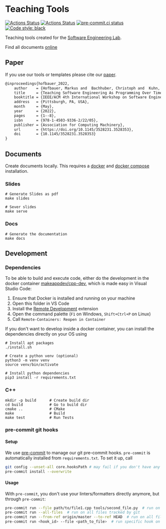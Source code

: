 # Teaching Tools

[![Actions Status](https://github.com/hofbi/teaching-tools/workflows/CI/badge.svg)](https://github.com/hofbi/teaching-tools)
[![Actions Status](https://github.com/hofbi/teaching-tools/workflows/CodeQL/badge.svg)](https://github.com/hofbi/teaching-tools)
[![pre-commit.ci status](https://results.pre-commit.ci/badge/github/hofbi/teaching-tools/master.svg)](https://results.pre-commit.ci/latest/github/hofbi/teaching-tools/master)
[![Code style: black](https://img.shields.io/badge/code%20style-black-000000.svg)](https://github.com/psf/black)

Teaching tools created for the [Software Engineering Lab](https://www.ei.tum.de/en/lmt/teaching/software-engineering-laboratory/).

Find all documents [online](https://hofbi.github.io/teaching-tools/)

## Paper

If you use our tools or templates please cite our [paper](https://www.researchgate.net/publication/359502253_Teaching_Software_Engineering_As_Programming_Over_Time).

```tex
@inproceedings{hofbauer_2022,
    author    = {Hofbauer, Markus and  Bachhuber, Christoph and  Kuhn, Christopher and  Steinbach, Eckehard},
    title     = {Teaching Software Engineering As Programming Over Time},
    booktitle = {IEEE/ACM 4th International Workshop on Software Engineering Education for the Next Generation},
    address   = {Pittsburgh, PA, USA},
    month     = {May},
    year      = {2022},
    pages     = {1--8},
    isbn      = {978-1-4503-9336-2/22/05},
    publisher = {Association for Computing Machinery},
    url       = {https://doi.org/10.1145/3528231.3528353},
    doi       = {10.1145/3528231.3528353}
}
```

## Documents

Create documents locally. This requires a [docker](https://docs.docker.com/get-docker/) and [docker compose](https://docs.docker.com/compose/install/) installation.

### Slides

```shell
# Generate Slides as pdf
make slides

# Sever slides
make serve
```

### Docs

```shell
# Generate the documentation
make docs
```

## Development

### Dependencies

To be able to build and execute code, either do the development in the docker container [makeappdev/cpp-dev](https://hub.docker.com/r/makeappdev/cpp-dev), which is made easy in Visual Studio Code:

1. Ensure that Docker is installed and running on your machine
1. Open this folder in VS Code
1. Install the [Remote Development](https://marketplace.visualstudio.com/items?itemName=ms-vscode-remote.vscode-remote-extensionpack) extension
1. Open the command palette (`F1` on Windows, `Shift+Ctrl+P` on Linux)
1. Call `Remote-Containers: Reopen in Container`

If you don't want to develop inside a docker container, you can install the dependencies directly on your OS using

```shell
# Install apt packages
./install.sh

# Create a python venv (optional)
python3 -m venv venv
source venv/bin/activate

# Install python dependencies
pip3 install -r requirements.txt
```

### C++

```shell
mkdir -p build      # Create build dir
cd build            # Go to build dir
cmake ..            # CMake
make                # Build
make test           # Run Tests
```

### pre-commit git hooks

#### Setup

We use [pre-commit](https://pre-commit.com/) to manage our git pre-commit hooks.
`pre-commit` is automatically installed from `requirements.txt`.
To set it up, call

```sh
git config --unset-all core.hooksPath # may fail if you don't have any hooks set, but that's ok
pre-commit install --overwrite
```

#### Usage

With `pre-commit`, you don't use your linters/formatters directly anymore, but through `pre-commit`:

```sh
pre-commit run --file path/to/file1.cpp tools/second_file.py  # run on specific file(s)
pre-commit run --all-files  # run on all files tracked by git
pre-commit run --from-ref origin/master --to-ref HEAD  # run on all files changed on current branch, compared to master
pre-commit run <hook_id> --file <path_to_file>  # run specific hook on specific file
```
